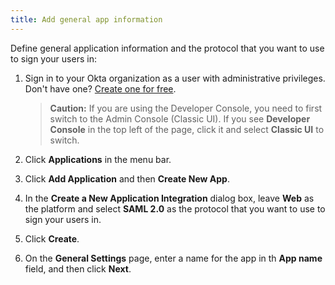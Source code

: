 ```yaml
---
title: Add general app information
---
```

Define general application information and the protocol that you want to use to sign your users in:

1.  Sign in to your Okta organization as a user with administrative privileges. Don't have one? [Create one for free](https://developer.okta.com/signup).

    > **Caution:** If you are using the Developer Console, you need to first switch to the Admin Console (Classic UI). If you see **Developer Console** in the top left of the page, click it and select **Classic UI** to switch.

2.  Click **Applications** in the menu bar.

3.  Click **Add Application** and then **Create New App**.

4.  In the **Create a New Application Integration** dialog box, leave **Web** as the platform and select **SAML 2.0** as the protocol that you want to use to sign your users in.

5. Click **Create**.

6. On the **General Settings** page, enter a name for the app in th **App name** field, and then click **Next**.

<NextSectionLink/>
